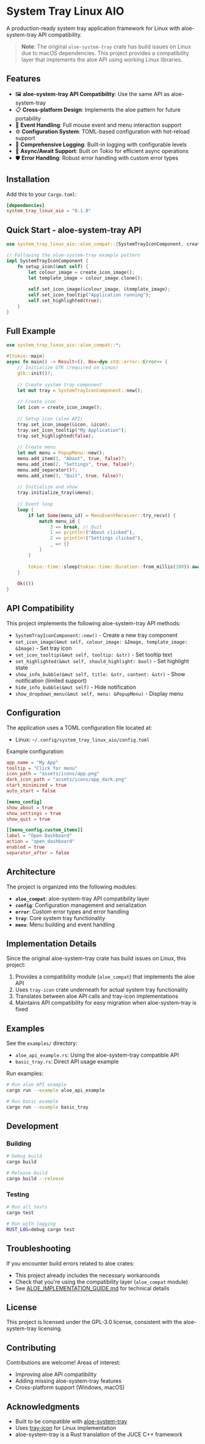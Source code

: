 # System Tray Linux AIO

A production-ready system tray application framework for Linux with aloe-system-tray API compatibility.

> **Note**: The original `aloe-system-tray` crate has build issues on Linux due to macOS dependencies. This project provides a compatibility layer that implements the aloe API using working Linux libraries.

## Features

- 🖼️ **aloe-system-tray API Compatibility**: Use the same API as aloe-system-tray
- 📋 **Cross-platform Design**: Implements the aloe pattern for future portability
- 🎯 **Event Handling**: Full mouse event and menu interaction support
- ⚙️ **Configuration System**: TOML-based configuration with hot-reload support
- 📝 **Comprehensive Logging**: Built-in logging with configurable levels
- 🚀 **Async/Await Support**: Built on Tokio for efficient async operations
- 🛡️ **Error Handling**: Robust error handling with custom error types

## Installation

Add this to your `Cargo.toml`:

```toml
[dependencies]
system_tray_linux_aio = "0.1.0"
```

## Quick Start - aloe-system-tray API

```rust
use system_tray_linux_aio::aloe_compat::{SystemTrayIconComponent, create_icon_image};

// Following the aloe-system-tray example pattern
impl SystemTrayIconComponent {
    fn setup_icon(&mut self) {
        let colour_image = create_icon_image();
        let template_image = colour_image.clone();
        
        self.set_icon_image(&colour_image, &template_image);
        self.set_icon_tooltip("Application running");
        self.set_highlighted(true);
    }
}
```

## Full Example

```rust
use system_tray_linux_aio::aloe_compat::*;

#[tokio::main]
async fn main() -> Result<(), Box<dyn std::error::Error>> {
    // Initialize GTK (required on Linux)
    gtk::init()?;
    
    // Create system tray component
    let mut tray = SystemTrayIconComponent::new();
    
    // Create icon
    let icon = create_icon_image();
    
    // Setup icon (aloe API)
    tray.set_icon_image(&icon, &icon);
    tray.set_icon_tooltip("My Application");
    tray.set_highlighted(false);
    
    // Create menu
    let mut menu = PopupMenu::new();
    menu.add_item(1, "About", true, false)?;
    menu.add_item(2, "Settings", true, false)?;
    menu.add_separator()?;
    menu.add_item(3, "Quit", true, false)?;
    
    // Initialize and show
    tray.initialize_tray(&menu);
    
    // Event loop
    loop {
        if let Some(menu_id) = MenuEventReceiver::try_recv() {
            match menu_id {
                3 => break, // Quit
                1 => println!("About clicked"),
                2 => println!("Settings clicked"),
                _ => {}
            }
        }
        
        tokio::time::sleep(tokio::time::Duration::from_millis(100)).await;
    }
    
    Ok(())
}
```

## API Compatibility

This project implements the following aloe-system-tray API methods:

- `SystemTrayIconComponent::new()` - Create a new tray component
- `set_icon_image(&mut self, colour_image: &Image, template_image: &Image)` - Set tray icon
- `set_icon_tooltip(&mut self, tooltip: &str)` - Set tooltip text
- `set_highlighted(&mut self, should_highlight: bool)` - Set highlight state
- `show_info_bubble(&mut self, title: &str, content: &str)` - Show notification (limited support)
- `hide_info_bubble(&mut self)` - Hide notification
- `show_dropdown_menu(&mut self, menu: &PopupMenu)` - Display menu

## Configuration

The application uses a TOML configuration file located at:
- Linux: `~/.config/system_tray_linux_aio/config.toml`

Example configuration:

```toml
app_name = "My App"
tooltip = "Click for menu"
icon_path = "assets/icons/app.png"
dark_icon_path = "assets/icons/app_dark.png"
start_minimized = true
auto_start = false

[menu_config]
show_about = true
show_settings = true
show_quit = true

[[menu_config.custom_items]]
label = "Open Dashboard"
action = "open_dashboard"
enabled = true
separator_after = false
```

## Architecture

The project is organized into the following modules:

- **`aloe_compat`**: aloe-system-tray API compatibility layer
- **`config`**: Configuration management and serialization
- **`error`**: Custom error types and error handling
- **`tray`**: Core system tray functionality
- **`menu`**: Menu building and event handling

## Implementation Details

Since the original aloe-system-tray crate has build issues on Linux, this project:

1. Provides a compatibility module (`aloe_compat`) that implements the aloe API
2. Uses `tray-icon` crate underneath for actual system tray functionality
3. Translates between aloe API calls and tray-icon implementations
4. Maintains API compatibility for easy migration when aloe-system-tray is fixed

## Examples

See the `examples/` directory:

- `aloe_api_example.rs`: Using the aloe-system-tray compatible API
- `basic_tray.rs`: Direct API usage example

Run examples:

```bash
# Run aloe API example
cargo run --example aloe_api_example

# Run basic example
cargo run --example basic_tray
```

## Development

### Building

```bash
# Debug build
cargo build

# Release build
cargo build --release
```

### Testing

```bash
# Run all tests
cargo test

# Run with logging
RUST_LOG=debug cargo test
```

## Troubleshooting

If you encounter build errors related to aloe crates:
- This project already includes the necessary workarounds
- Check that you're using the compatibility layer (`aloe_compat` module)
- See [ALOE_IMPLEMENTATION_GUIDE.md](ALOE_IMPLEMENTATION_GUIDE.md) for technical details

## License

This project is licensed under the GPL-3.0 license, consistent with the aloe-system-tray licensing.

## Contributing

Contributions are welcome! Areas of interest:
- Improving aloe API compatibility
- Adding missing aloe-system-tray features
- Cross-platform support (Windows, macOS)

## Acknowledgments

- Built to be compatible with [aloe-system-tray](https://crates.io/crates/aloe-system-tray)
- Uses [tray-icon](https://crates.io/crates/tray-icon) for Linux implementation
- aloe-system-tray is a Rust translation of the JUCE C++ framework